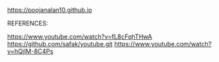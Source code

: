 
https://poojanalan10.github.io


REFERENCES:

https://www.youtube.com/watch?v=fL8cFqhTHwA
https://github.com/safak/youtube.git
https://www.youtube.com/watch?v=hQjlM-8C4Ps

